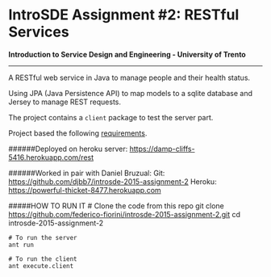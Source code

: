 # IntroSDE Assignment #2: RESTful Services
**Introduction to Service Design and Engineering - University of Trento**

--------------

A RESTful web service in Java to manage people and their health status.

Using JPA (Java Persistence API) to map models to a sqlite database and Jersey to manage REST requests.

The project contains a `client` package to test the server part.

Project based the following [requirements](https://sites.google.com/a/unitn.it/introsde_2015-16/lab-sessions/assignments/assignment-2).

######Deployed on heroku server:
	https://damp-cliffs-5416.herokuapp.com/rest

######Worked in pair with Daniel Bruzual:
	Git: https://github.com/djbb7/introsde-2015-assignment-2
	Heroku: https://powerful-thicket-8477.herokuapp.com
	
#####HOW TO RUN IT
	# Clone the code from this repo
	git clone https://github.com/federico-fiorini/introsde-2015-assignment-2.git
	cd introsde-2015-assignment-2
	
	# To run the server
	ant run
	
	# To run the client
	ant execute.client

